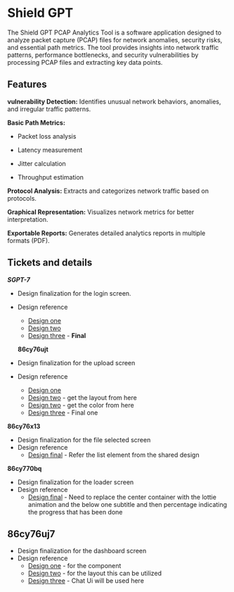 # Shield GPT

The Shield GPT PCAP Analytics Tool is a software application designed to analyze packet capture (PCAP) files for network anomalies, security risks, and essential path metrics. The tool provides insights into network traffic patterns, performance bottlenecks, and security vulnerabilities by processing PCAP files and extracting key data points.

## Features

**vulnerability Detection:**
Identifies unusual network behaviors, anomalies, and irregular traffic patterns.

**Basic Path Metrics:**

- Packet loss analysis

- Latency measurement

- Jitter calculation

- Throughput estimation

**Protocol Analysis:**
Extracts and categorizes network traffic based on protocols.

**Graphical Representation:**
Visualizes network metrics for better interpretation.

**Exportable Reports:**
Generates detailed analytics reports in multiple formats (PDF).

## Tickets and details

_**SGPT-7**_

- Design finalization for the login screen.
- Design reference

  - [Design one](https://dribbble.com/shots/12069840-Hotspot-System-Login-Page)
  - [Design two](https://dribbble.com/shots/5059058-The-Glyph-Login-Form)
  - [Design three](https://dribbble.com/shots/17682332-Creative-Login-Form-Design) - **Final**

  **86cy76ujt**

- Design finalization for the upload screen
- Design reference
  - [Design one](https://dribbble.com/shots/24883726-Remake-My-Logo-AI-App)
  - [Design two](https://dribbble.com/shots/24958489-Daily-Sketch-22-File-Upload) - get the layout from here
  - [Design two](https://dribbble.com/shots/15832392-File-Upload-DailyUI-031) - get the color from here
  - [Design three](https://dribbble.com/shots/3379704-File-Upload-Ui-Design) - Final one

**86cy76x13**

- Design finalization for the file selected screen
- Design reference
  - [Design final](https://dribbble.com/shots/15832392-File-Upload-DailyUI-031) - Refer the list element from the shared design

**86cy770bq**

- Design finalization for the loader screen
- Design reference
  - [Design final](https://dribbble.com/shots/15832392-File-Upload-DailyUI-031) - Need to replace the center container with the lottie animation and the below one subtitle and then percentage indicating the progress that has been done

## **86cy76uj7**

- Design finalization for the dashboard screen
- Design reference
  - [Design one](https://dribbble.com/shots/23633037-Cryptocurrency-Dashboard-Investment-NFT-Blockchain) - for the component
  - [Design two](https://dribbble.com/shots/25701810-Finance-AI-Dashboard-UI-Website-Design) - for the layout this can be utilized
  - [Design three](https://dribbble.com/shots/25034110-Apiko-AI-AI-Chat-Assistant-for-Documents-Exploration) - Chat Ui will be used here

